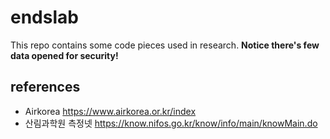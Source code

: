 # endslab
This repo contains some code pieces used in research.
__Notice there's few data opened for security!__

## references
* Airkorea  https://www.airkorea.or.kr/index
* 산림과학원 측정넷 https://know.nifos.go.kr/know/info/main/knowMain.do 
